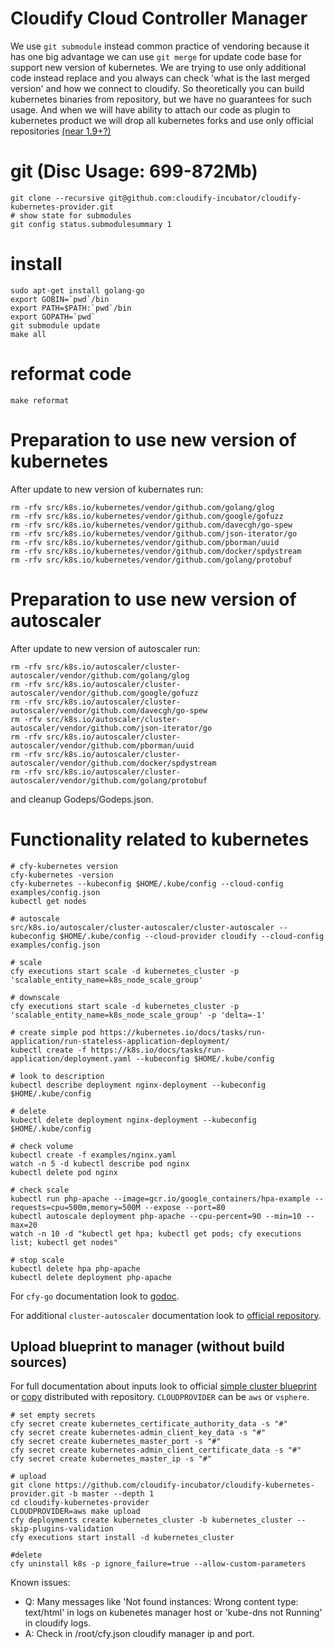 # Cloudify Cloud Controller Manager

We use `git submodule` instead common practice of vendoring because it has one big advantage
we can use `git merge` for update code base for support new version of kubernetes.
We are trying to use only additional code instead replace and you always can check
'what is the last merged version' and how we connect to cloudify.
So theoretically you can build kubernetes binaries from repository, but we have no
guarantees for such usage. And when we will have ability to attach our code as plugin
to kubernetes product we will drop all kubernetes forks and use only official repositories
[(near 1.9+?)](https://github.com/kubernetes/community/blob/master/contributors/design-proposals/cloud-provider/cloud-provider-refactoring.md)


# git (Disc Usage: 699-872Mb)
```shell
git clone --recursive git@github.com:cloudify-incubator/cloudify-kubernetes-provider.git
# show state for submodules
git config status.submodulesummary 1
```

# install

```shell
sudo apt-get install golang-go
export GOBIN=`pwd`/bin
export PATH=$PATH:`pwd`/bin
export GOPATH=`pwd`
git submodule update
make all
```

# reformat code

```shell
make reformat
```
# Preparation to use new version of kubernetes
After update to new version of kubernates run:
```shell
rm -rfv src/k8s.io/kubernetes/vendor/github.com/golang/glog
rm -rfv src/k8s.io/kubernetes/vendor/github.com/google/gofuzz
rm -rfv src/k8s.io/kubernetes/vendor/github.com/davecgh/go-spew
rm -rfv src/k8s.io/kubernetes/vendor/github.com/json-iterator/go
rm -rfv src/k8s.io/kubernetes/vendor/github.com/pborman/uuid
rm -rfv src/k8s.io/kubernetes/vendor/github.com/docker/spdystream
rm -rfv src/k8s.io/kubernetes/vendor/github.com/golang/protobuf
```

# Preparation to use new version of autoscaler
After update to new version of autoscaler run:
```shell
rm -rfv src/k8s.io/autoscaler/cluster-autoscaler/vendor/github.com/golang/glog
rm -rfv src/k8s.io/autoscaler/cluster-autoscaler/vendor/github.com/google/gofuzz
rm -rfv src/k8s.io/autoscaler/cluster-autoscaler/vendor/github.com/davecgh/go-spew
rm -rfv src/k8s.io/autoscaler/cluster-autoscaler/vendor/github.com/json-iterator/go
rm -rfv src/k8s.io/autoscaler/cluster-autoscaler/vendor/github.com/pborman/uuid
rm -rfv src/k8s.io/autoscaler/cluster-autoscaler/vendor/github.com/docker/spdystream
rm -rfv src/k8s.io/autoscaler/cluster-autoscaler/vendor/github.com/golang/protobuf
```
and cleanup Godeps/Godeps.json.

# Functionality related to kubernetes

```shell
# cfy-kubernetes version
cfy-kubernetes -version
cfy-kubernetes --kubeconfig $HOME/.kube/config --cloud-config examples/config.json
kubectl get nodes

# autoscale
src/k8s.io/autoscaler/cluster-autoscaler/cluster-autoscaler --kubeconfig $HOME/.kube/config --cloud-provider cloudify --cloud-config examples/config.json

# scale
cfy executions start scale -d kubernetes_cluster -p 'scalable_entity_name=k8s_node_scale_group'

# downscale
cfy executions start scale -d kubernetes_cluster -p 'scalable_entity_name=k8s_node_scale_group' -p 'delta=-1'

# create simple pod https://kubernetes.io/docs/tasks/run-application/run-stateless-application-deployment/
kubectl create -f https://k8s.io/docs/tasks/run-application/deployment.yaml --kubeconfig $HOME/.kube/config

# look to description
kubectl describe deployment nginx-deployment --kubeconfig $HOME/.kube/config

# delete
kubectl delete deployment nginx-deployment --kubeconfig $HOME/.kube/config

# check volume
kubectl create -f examples/nginx.yaml
watch -n 5 -d kubectl describe pod nginx
kubectl delete pod nginx

# check scale
kubectl run php-apache --image=gcr.io/google_containers/hpa-example --requests=cpu=500m,memory=500M --expose --port=80
kubectl autoscale deployment php-apache --cpu-percent=90 --min=10 --max=20
watch -n 10 -d "kubectl get hpa; kubectl get pods; cfy executions list; kubectl get nodes"

# stop scale
kubectl delete hpa php-apache
kubectl delete deployment php-apache

```

For `cfy-go` documentation look to [godoc](https://godoc.org/github.com/cloudify-incubator/cloudify-rest-go-client/cfy-go).

For additional `cluster-autoscaler` documentation look to [official repository](https://github.com/kubernetes/autoscaler/blob/master/cluster-autoscaler/FAQ.md).

## Upload blueprint to manager (without build sources)

For full documentation about inputs look to official [simple cluster blueprint](https://github.com/cloudify-examples/simple-kubernetes-blueprint/blob/master/README.md) or [copy](/examples/cluster_blueprint/README.md) distributed with repository.
`CLOUDPROVIDER` can be `aws` or `vsphere`.

```shell
# set empty secrets
cfy secret create kubernetes_certificate_authority_data -s "#"
cfy secret create kubernetes-admin_client_key_data -s "#"
cfy secret create kubernetes_master_port -s "#"
cfy secret create kubernetes-admin_client_certificate_data -s "#"
cfy secret create kubernetes_master_ip -s "#"

# upload
git clone https://github.com/cloudify-incubator/cloudify-kubernetes-provider.git -b master --depth 1
cd cloudify-kubernetes-provider
CLOUDPROVIDER=aws make upload
cfy deployments create kubernetes_cluster -b kubernetes_cluster --skip-plugins-validation
cfy executions start install -d kubernetes_cluster

#delete
cfy uninstall k8s -p ignore_failure=true --allow-custom-parameters
```

Known issues:
* Q: Many messages like 'Not found instances: Wrong content type: text/html' in logs on kubenetes manager host or 'kube-dns not Running' in cloudify logs.
* A: Check in /root/cfy.json cloudify manager ip and port.
